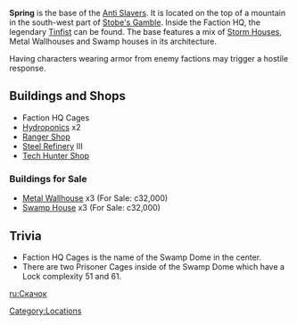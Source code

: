 **Spring** is the base of the [Anti Slavers](Anti_Slavers.md "wikilink").
It is located on the top of a mountain in the south-west part of
[Stobe's Gamble](Stobe's_Gamble.md "wikilink"). Inside the Faction HQ, the
legendary [Tinfist](Tinfist.md "wikilink") can be found. The base features
a mix of [Storm Houses](Storm_House.md "wikilink"), Metal Wallhouses and
Swamp houses in its architecture.

Having characters wearing armor from enemy factions may trigger a
hostile response.

## Buildings and Shops

- Faction HQ Cages
- [Hydroponics](Hydroponics.md "wikilink") x2
- [Ranger Shop](Adventurer_Ranger_Shop.md "wikilink")
- [Steel Refinery](Steel_Refinery.md "wikilink") III
- [Tech Hunter Shop](Tech_Hunter_Shop.md "wikilink")

### Buildings for Sale

- [Metal Wallhouse](Metal_Wallhouse.md "wikilink") x3 (For Sale: c32,000)
- [Swamp House](Swamp_House "wikilink") x3 (For Sale: c32,000)

## Trivia

- Faction HQ Cages is the name of the Swamp Dome in the center.
- There are two Prisoner Cages inside of the Swamp Dome which have a
  Lock complexity 51 and 61.

[ru:Скачок](ru:Скачок "wikilink")

[Category:Locations](Category:Locations "wikilink")